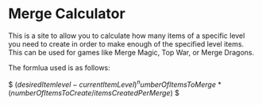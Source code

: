 # Merge Calculator

This is a site to allow you to calculate how many items of a specific level you need to create in order to make enough of the specified level items.
This can be used for games like Merge Magic, Top War, or Merge Dragons.

The formlua used is as follows:

$ $(desiredItemlevel - currentItemLevel)^numberOfItemsToMerge$ * $(numberOfItemsToCreate / itemsCreatedPerMerge)$ $